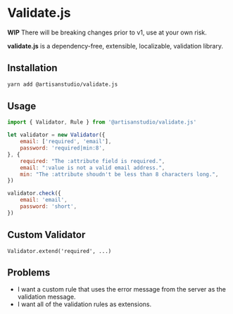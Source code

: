 # Validate.js

**WIP** There will be breaking changes prior to v1, use at your own risk.

**validate.js** is a dependency-free, extensible, localizable, validation library.

## Installation

```bash
yarn add @artisanstudio/validate.js
```

## Usage

```javascript
import { Validator, Rule } from '@artisanstudio/validate.js'

let validator = new Validator({
    email: ['required', 'email'],
    password: 'required|min:8',
}, {
    required: "The :attribute field is required.",
    email: ":value is not a valid email address.",
    min: "The :attribute shoudn't be less than 8 characters long.",
})

validator.check({
    email: 'email',
    password: 'short',
})
```

## Custom Validator

```
Validator.extend('required', ...)
```

## Problems

- I want a custom rule that uses the error message from the server as the validation message.
- I want all of the validation rules as extensions.